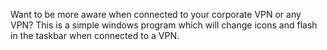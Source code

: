 Want to be more aware when connected to your corporate VPN or any VPN?  This is a simple windows program which will change icons and flash in the taskbar when connected to a VPN.  
